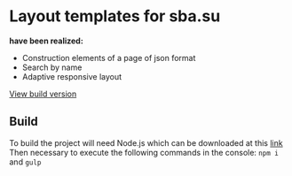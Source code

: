 <h1>Layout templates for sba.su</h1>
<strong>have been realized:</strong>
<ul>
<li>Construction elements of a page of json format</li>
<li>Search by name</li>
<li>Adaptive responsive layout</li>
</ul>
<a href="https://parshencev.github.io/pba/">View build version</a>
<h2>Build</h2>
To build the project will need Node.js which can be downloaded at this <a href="https://nodejs.org/en/">link</a><br>
Then necessary to execute the following commands in the console: <code>npm i</code> and <code>gulp</code>
